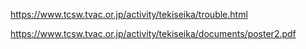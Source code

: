 

https://www.tcsw.tvac.or.jp/activity/tekiseika/trouble.html

https://www.tcsw.tvac.or.jp/activity/tekiseika/documents/poster2.pdf
